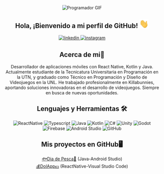 <div align="center">
<img src="https://media.giphy.com/media/qgQUggAC3Pfv687qPC/giphy.gif" alt="Programador GIF" width="240" height="180">

</div>  

<div align="center">
<h2> Hola, ¡Bienvenido a mi perfil de GitHub! <img src="https://github.com/Josemascherpa/Josemascherpa/blob/main/hola.gif" width="30"></h2>  
<a href="https://linkedin.com/in/joseignaciomascherpa" target="_blank">
<img src=https://img.shields.io/badge/linkedin-%2300acee.svg?color=405DE6&style=for-the-badge&logo=linkedin&logoColor=white alt=linkedin style="margin-bottom: 5px;" />
</a>
<a href="https://instagram.com/nachomascherpa" target="_blank">
<img src=https://img.shields.io/badge/instagram-%ff5851db.svg?color=C13584&style=for-the-badge&logo=instagram&logoColor=white alt=instagram style="margin-bottom: 5px;" />
</a></div>

<div align="center"> 
<h2>Acerca de mi🤵</h2>  
Desarrollador de aplicaciones móviles con React Native, Kotlin y Java. Actualmente estudiante de la Tecnicatura Universitaria en Programación en la UTN, y graduado como Técnico en Programación y Diseño de Videojuegos en la UNL. He trabajado profesionalmente en Killabunnies, aportando soluciones innovadoras en el desarrollo de videojuegos. Siempre en busca de nuevas oportunidades.

</div>

<div align="center">  
<h2>Lenguajes y Herramientas 🛠️</h2>
  
![ReactNative](https://img.shields.io/badge/React%20Native-blue?style=flat&logo=react&logoColor=white)
![Typescript](https://img.shields.io/badge/TypeScript-F7DF1E?style=flat&logo=typescript&logoColor=white) 
![Java](https://img.shields.io/badge/-Java-orange)
![Kotlin](https://img.shields.io/badge/-Kotlin-green)
![C#](https://img.shields.io/badge/-C%23-blue)
![Unity](https://img.shields.io/badge/-Unity-black?logo=unity)
![Godot](https://img.shields.io/badge/-Godot-blue?logo=godot-engine)
![Firebase](https://img.shields.io/badge/-Firebase-yellow?logo=firebase)
![Android Studio](https://img.shields.io/badge/-Android%20Studio-green?logo=android)
![GitHub](https://img.shields.io/badge/-GitHub-black?logo=github)





<div align="center">  
<h2>Mis proyectos en GitHub🖥️</h2></h2>
<a href="https://github.com/Josemascherpa/DiaDePesca">🐟Dia de Pesca🎣</a> (Java-Android Studio)<br>
<a href="https://github.com/Josemascherpa/DolApp">💰DolApp💵</a> (ReactNative-Visual Studio Code)<br>





